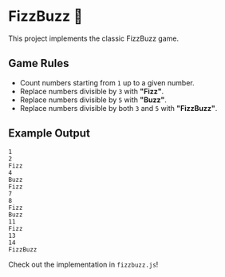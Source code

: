 # FizzBuzz 🧒

This project implements the classic FizzBuzz game.

## Game Rules
- Count numbers starting from `1` up to a given number.
- Replace numbers divisible by `3` with **"Fizz"**.
- Replace numbers divisible by `5` with **"Buzz"**.
- Replace numbers divisible by both `3` and `5` with **"FizzBuzz"**.

## Example Output
```
1
2
Fizz
4
Buzz
Fizz
7
8
Fizz
Buzz
11
Fizz
13
14
FizzBuzz
```

Check out the implementation in `fizzbuzz.js`!
